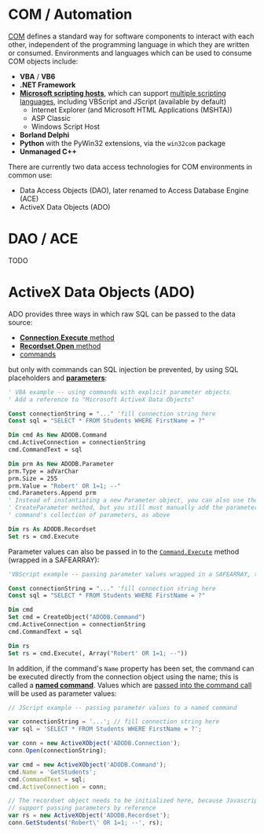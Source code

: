 COM / Automation
===

[COM](https://en.wikipedia.org/wiki/Component_Object_Model) defines a standard way for software components to interact with each other, independent of the programming language in which they are written or consumed. Environments and languages which can be used to consume COM objects include:

* **VBA** / **VB6**
* **.NET Framework**
* [**Microsoft scripting hosts**](https://docs.microsoft.com/en-us/previous-versions/windows/internet-explorer/ie-developer/scripting-articles/fdee6589(v%3dvs.94)), which can support [multiple scripting languages](https://docs.microsoft.com/en-us/previous-versions/windows/internet-explorer/ie-developer/scripting-articles/xawadt95(v%3dvs.94)), including VBScript and JScript (available by default)
    * Internet Explorer (and Microsoft HTML Applications (MSHTA))
    * ASP Classic
    * Windows Script Host
* **Borland Delphi**
* **Python** with the PyWin32 extensions, via the `win32com` package
* **Unmanaged C++**
        
There are currently two data access technologies for COM environments in common use:

* Data Access Objects (DAO), later renamed to Access Database Engine (ACE)
* ActiveX Data Objects (ADO)

DAO / ACE
===

TODO

ActiveX Data Objects (ADO)
===

ADO provides three ways in which raw SQL can be passed to the data source:

* [**Connection**.**Execute** method](https://docs.microsoft.com/en-us/sql/ado/reference/ado-api/execute-method-ado-connection)
* [**Recordset**.**Open** method](https://docs.microsoft.com/en-us/sql/ado/reference/ado-api/open-method-ado-recordset)
* [commands](https://docs.microsoft.com/en-us/sql/ado/guide/data/preparing-and-executing-commands)

but only with commands can SQL injection be prevented, by using SQL placeholders and [**parameters**](https://docs.microsoft.com/en-us/sql/ado/guide/data/command-object-parameters):

```vb
' VBA example -- using commands with explicit parameter objects
' Add a reference to "Microsoft ActiveX Data Objects"

Const connectionString = "..." 'fill connection string here
Const sql = "SELECT * FROM Students WHERE FirstName = ?"

Dim cmd As New ADODB.Command
cmd.ActiveConnection = connectionString
cmd.CommandText = sql

Dim prm As New ADODB.Parameter
prm.Type = adVarChar
prm.Size = 255
prm.Value = "Robert' OR 1=1; --"
cmd.Parameters.Append prm
' Instead of instantiating a new Parameter object, you can also use the command's
' CreateParameter method, but you still must manually add the parameter to the
' command's collection of parameters, as above

Dim rs As ADODB.Recordset
Set rs = cmd.Execute
```
Parameter values can also be passed in to the [`Command.Execute`](https://docs.microsoft.com/en-us/sql/ado/reference/ado-api/execute-method-ado-command?view=sql-server-2017) method (wrapped in a SAFEARRAY):
```vb
'VBScript example -- passing parameter values wrapped in a SAFEARRAY, to the Execute method

Const connectionString = "..." 'fill connection string here
Const sql = "SELECT * FROM Students WHERE FirstName = ?"

Dim cmd
Set cmd = CreateObject("ADODB.Command")
cmd.ActiveConnection = connectionString
cmd.CommandText = sql

Dim rs
Set rs = cmd.Execute(, Array("Robert' OR 1=1; --"))
```
In addition, if the command's `Name` property has been set, the command can be executed directly from the connection object using the name; this is called a [**named command**](https://docs.microsoft.com/en-us/sql/ado/guide/data/named-commands). Values which are [passed into the command call](https://docs.microsoft.com/en-us/sql/ado/guide/data/passing-parameters-to-a-named-command) will be used as parameter values:
```js
// JScript example -- passing parameter values to a named command

var connectionString = '...'; // fill connection string here
var sql = 'SELECT * FROM Students WHERE FirstName = ?';

var conn = new ActiveXObject('ADODB.Connection');
conn.Open(connectionString);

var cmd = new ActiveXObject('ADODB.Command');
cmd.Name = 'GetStudents';
cmd.CommandText = sql;
cmd.ActiveConnection = conn;

// The recordset object needs to be initialized here, because Javascript doesn't
// support passing parameters by reference
var rs = new ActiveXObject('ADODB.Recordset');
conn.GetStudents('Robert\' OR 1=1; --', rs);
```
